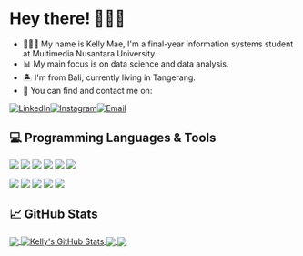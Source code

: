 # Hey there! 👋🏻🌼

- 👩🏻‍💻 My name is Kelly Mae, I'm a final-year information systems student at Multimedia Nusantara University.
- 📊 My main focus is on data science and data analysis.
- 🏝️ I'm from Bali, currently living in Tangerang. 
- 📩 You can find and contact me on:

[![LinkedIn][1.1]][1][![Instagram][2.1]][2][![Email][3.1]][3]

## 💻 Programming Languages & Tools
![](https://img.shields.io/badge/Code-Python-informational?style=flat&logo=python&logoColor=white&color=c9c9d8)
![](https://img.shields.io/badge/Code-SQL-informational?style=flat&logo=sql&logoColor=white&color=c9c9d8)
![](https://img.shields.io/badge/Code-R_Programming_Language-informational?style=flat&logo=r&logoColor=white&color=c9c9d8)
![](https://img.shields.io/badge/Code-PostgreSQL-informational?style=flat&logo=postgresql&logoColor=white&color=c9c9d8)
![](https://img.shields.io/badge/Code-SAS-informational?style=flat&logo=sas&logoColor=white&color=c9c9d8)
![](https://img.shields.io/badge/Cloud-Google_Big_Query-informational?style=flat&logo=googlecloud&logoColor=white&color=c9c9d8)

![](https://img.shields.io/badge/Tools-Jupyter_Notebook-informational?style=flat&logo=jupyter&logoColor=white&color=c9c9d8)
![](https://img.shields.io/badge/Tools-DBeaver-informational?style=flat&logo=dbeaver&logoColor=white&color=c9c9d8)
![](https://img.shields.io/badge/Tools-PowerBI-informational?style=flat&logo=powerbi&logoColor=white&color=c9c9d8)
![](https://img.shields.io/badge/Tools-Looker_Studio-informational?style=flat&logo=looker&logoColor=white&color=c9c9d8)
![](https://img.shields.io/badge/Tools-Tableau-informational?style=flat&logo=tableau&logoColor=white&color=c9c9d8)

## &#x1f4c8; GitHub Stats

<a href="https://github.com/antonettekelly/antonettekelly">
  <img align="center" src="https://github-readme-stats.vercel.app/api/top-langs/?username=antonettekelly&hide=java,html,tex&title_color=ffffff&text_color=c9cacc&icon_color=bcbcfb&bg_color=1d1f21&langs_count=3" />
</a>
<a href="https://github.com/antonettekelly/antonettekelly">
  <img align="center" src="https://github-readme-stats.vercel.app/api?username=antonettekelly&show_icons=true&line_height=27&count_private=true&title_color=ffffff&text_color=c9cacc&icon_color=bcbcfb&bg_color=1d1f21" alt="Kelly's GitHub Stats" />
</a>

<a href="https://github.com/antonettekelly/everzone-warehouse">
  <img align="center" src="https://github-readme-stats.vercel.app/api/pin/?username=antonettekelly&repo=everzone-warehouse&title_color=ffffff&text_color=c9cacc&icon_color=bcbcfb&bg_color=1d1f21" />
</a>

<a href="https://github.com/antonettekelly/EverBank">
  <img align="center" src="https://github-readme-stats.vercel.app/api/pin/?username=antonettekelly&repo=everbank&title_color=ffffff&text_color=c9cacc&icon_color=bcbcfb&bg_color=1d1f21" />
</a>    

<!-- links to social media icons -->

<!-- icons -->
[1.1]: https://img.icons8.com/fluent/48/000000/linkedin.png
[2.1]: https://img.icons8.com/fluent/48/000000/instagram-new.png
[3.1]:  https://img.icons8.com/fluent/48/000000/gmail.png

<!-- links to social media accounts -->
[1]: https://www.linkedin.com/in/antonettekelly
[2]: https://instagram.com/kellym_ae
[3]: antonettekell@gmail.com
